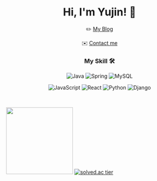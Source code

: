 <h1 align="center"><b>Hi, I'm Yujin! 👋</b></h1>

<p align="center">✏️ <a href="https://yjcruise.tistory.com/">My Blog</a></p>
<p align="center">✉️ <a href="mailto:claire9585@sookmyung.ac.kr">Contact me</a></p>

<h3 align="center"><b>My Skill 🛠</b></h3>
<p align="center">
  <img alt="Java" src="https://img.shields.io/badge/Java-007396.svg?&style=for-the-badge&logo=Java&logoColor=white"/>
  <img alt="Spring" src="https://img.shields.io/badge/Spring-6DB33F.svg?&style=for-the-badge&logo=Spring&logoColor=white"/>
  <img alt="MySQL" src="https://img.shields.io/badge/MySQL-4479A1.svg?&style=for-the-badge&logo=MySQL&logoColor=white"/>
</p>
<p align="center">
  <img alt="JavaScript" src="https://img.shields.io/badge/JavaScript-F7DF1E.svg?&style=for-the-badge&logo=JavaScript&logoColor=white"/>
  <img alt="React" src="https://img.shields.io/badge/React-61DAFB.svg?&style=for-the-badge&logo=React&logoColor=white"/>
  <img alt="Python" src="https://img.shields.io/badge/Python-3776AB?&style=for-the-badge&logo=Python&logoColor=white"/>
  <img alt="Django" src="https://img.shields.io/badge/Django-092E20?&style=for-the-badge&logo=Django&logoColor=white"/>
</p>

<!-- - ✏️ My [Blog](https://yjcruise.tistory.com/) -->
<!-- - ✉️ <a href="mailto:claire9585@sookmyung.ac.kr" target="_blank">Contact me</a> -->

<br>

<img src="https://github-readme-stats.vercel.app/api?username=yujin113&theme=discord_old_blurple&count_private=true&show_icons=true" height="180px"> [![solved.ac tier](http://mazassumnida.wtf/api/generate_badge?boj=claire11)](https://solved.ac/claire11)
